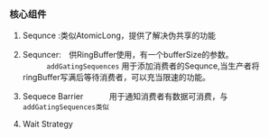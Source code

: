 ### 核心组件

1. Sequnce :类似AtomicLong，提供了解决伪共享的功能

2. Sequncer:　供RingBuffer使用，有一个bufferSize的参数。  
   　　　`addGatingSequences` 用于添加消费者的Sequnce,当生产者将ringBuffer写满后等待消费者，可以充当限速的功能。

3. Sequece Barrier 
   　　　用于通知消费者有数据可消费，与`addGatingSequences类似`
4. Wait Strategy



